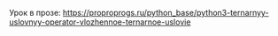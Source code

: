 Урок в прозе: https://proproprogs.ru/python_base/python3-ternarnyy-uslovnyy-operator-vlozhennoe-ternarnoe-uslovie